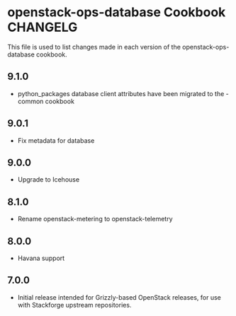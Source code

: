 openstack-ops-database Cookbook CHANGELG
===================================
This file is used to list changes made in each version of the openstack-ops-database cookbook.

## 9.1.0
* python_packages database client attributes have been migrated to
the -common cookbook

## 9.0.1
* Fix metadata for database

## 9.0.0
* Upgrade to Icehouse

## 8.1.0
* Rename openstack-metering to openstack-telemetry

## 8.0.0
* Havana support

## 7.0.0

* Initial release intended for Grizzly-based OpenStack releases,
  for use with Stackforge upstream repositories.
